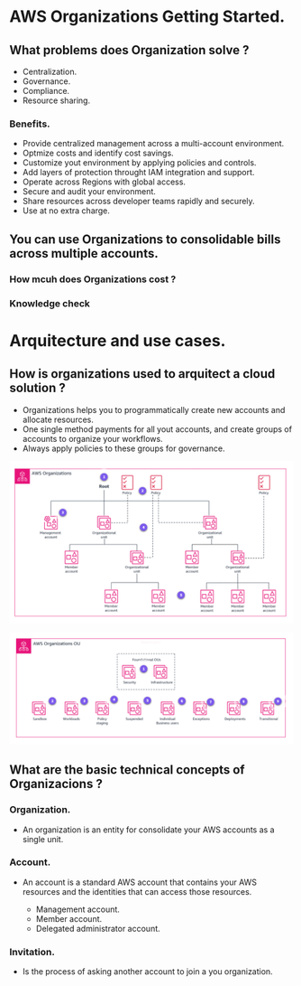 # AWS Organizations Getting Started.

## What problems does Organization solve ?

+ Centralization.
+ Governance.
+ Compliance.
+ Resource sharing.

### Benefits.

+ Provide centralized management across a multi-account environment.
+ Optmize costs and identify cost savings.
+ Customize yout environment by applying policies and controls.
+ Add layers of protection throught IAM integration and support.
+ Operate across Regions with global access.
+ Secure and audit your environment.
+ Share resources across developer teams rapidly and securely.
+ Use at no extra charge.

## You can use Organizations to consolidable bills across multiple accounts.

### How mcuh does Organizations cost ?

### Knowledge check

# Arquitecture and use cases.

## How is organizations used to arquitect a cloud solution ?

+ Organizations helps you to programmatically create new accounts and allocate resources.
+ One single method payments for all yout accounts, and create groups of accounts to organize your workflows.
+ Always apply policies to these groups for governance.

![AWS Organizations](image-14.png)

![AWS Organizations OU](image-15.png)

## What are the basic technical concepts of Organizacions ?

### Organization.

+ An organization is an entity for consolidate your AWS accounts as a single unit.
  
### Account.

+ An account is a standard AWS account that contains your AWS resources and the identities that can access those resources.

    + Management account.
    + Member account.
    + Delegated administrator account.
  
### Invitation.

+ Is the process of asking another account to join a you organization.
  
